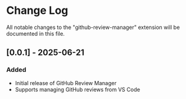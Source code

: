 # Change Log

All notable changes to the "github-review-manager" extension will be documented in this file.

## [0.0.1] - 2025-06-21

### Added

- Initial release of GitHub Review Manager
- Supports managing GitHub reviews from VS Code
